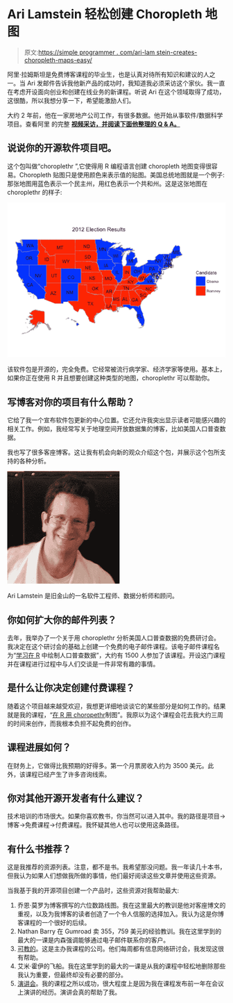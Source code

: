 # Ari Lamstein 轻松创建 Choropleth 地图

> 原文:[https://simple programmer . com/ari-lam stein-creates-choropleth-maps-easy/](https://simpleprogrammer.com/ari-lamstein-creates-choropleth-maps-easily/)

阿里·拉姆斯坦是免费博客课程的毕业生，也是认真对待所有知识和建议的人之一。当 Ari 发邮件告诉我他新产品的成功时，我知道我必须采访这个家伙。我一直在考虑开设面向创业和创建在线业务的新课程。听说 Ari 在这个领域取得了成功，这很酷，所以我想分享一下，希望能激励人们。

大约 2 年前，他在一家房地产公司工作，有很多数据。他开始从事软件/数据科学项目。查看阿里 的完整 **[视频采访，并阅读下面他整理的 Q & A。](https://www.youtube.com/watch?v=hYwrrUiWBAs)**

## 说说你的开源软件项目吧。

这个包叫做“choroplethr ”,它使得用 R 编程语言创建 choropleth 地图变得很容易。Choropleth 贴图只是使用颜色来表示值的贴图。美国总统地图就是一个例子:那张地图用蓝色表示一个民主州，用红色表示一个共和州。这是这张地图在 choroplethr 的样子:

![presidential-choropleth](img/9b386a0045cff3491937aed2ce126e1d.png)

该软件包是开源的，完全免费。它经常被流行病学家、经济学家等使用。基本上，如果你正在使用 R 并且想要创建这种类型的地图，choroplethr 可以帮助你。

## 写博客对你的项目有什么帮助？

它给了我一个宣布软件包更新的中心位置。它还允许我突出显示读者可能感兴趣的相关工作。例如，我经常写关于地理空间开放数据集的博客，比如美国人口普查数据。

我也写了很多客座博客。这让我有机会向新的观众介绍这个包，并展示这个包所支持的各种分析。

![Ari Lamstein is a software engineer, data analyst and consultant in San Francisco.](img/ded38ed51ea253557f81bd6d7be49121.png)

Ari Lamstein 是旧金山的一名软件工程师、数据分析师和顾问。

## 你如何扩大你的邮件列表？

去年，我举办了一个关于用 choroplethr 分析美国人口普查数据的免费研讨会。我决定在这个研讨会的基础上创建一个免费的电子邮件课程。该电子邮件课程名为“[学习在 R](http://www.arilamstein.com/free-course/) 中绘制人口普查数据”，大约有 1500 人参加了该课程。开设这门课程并在课程进行过程中与人们交谈是一件非常有趣的事情。

## 是什么让你决定创建付费课程？

随着这个项目越来越受欢迎，我想更详细地谈谈它的某些部分是如何工作的。结果就是我的课程，“[在 R 用 choropethr](http://courses.arilamstein.com/courses/mapmaking-r-choroplethr)制图”。我原以为这个课程会花去我大约三周的时间来创作，而我根本负担不起免费的创作。

## 课程进展如何？

在财务上，它做得比我预期的好得多。第一个月票房收入约为 3500 美元。此外，该课程已经产生了许多咨询线索。

## 你对其他开源开发者有什么建议？

技术培训的市场很大。如果你喜欢教书，你当然可以进入其中。我的路径是项目->博客->免费课程->付费课程。我怀疑其他人也可以使用这条路径。

## 有什么书推荐？

这是我推荐的资源列表。注意，都不是书。我希望那没问题。我一年读几十本书，但我认为如果人们想做我所做的事情，他们最好阅读这些文章并使用这些资源。

当我基于我的开源项目创建一个产品时，这些资源对我帮助最大:

1.  乔恩·莫罗为博客撰写的六位数路线图。我在这里最大的教训是他对客座博文的重视，以及为我博客的读者创造了一个令人信服的选择加入。我认为这是你博客课程的一个很好的后续。
2.  Nathan Barry 在 Gumroad 卖 355，759 美元的经验教训。我在这里学到的最大的一课是内森强调能够通过电子邮件联系你的客户。
3.  [可教的](https://teachable.com/?src=happy-teacher)。这是主办我课程的公司。他们每周都有信息网络研讨会，我发现这很有帮助。
4.  艾米·霍伊的飞船。我在这里学到的最大的一课是从我的课程中轻松地删除那些我认为重要，但最终却没有必要的部分。
5.  [演讲会](https://www.toastmasters.org/)。我的课程之所以成功，很大程度上是因为我在课程发布前一年在会议上演讲的经历。演讲会真的帮助了我。
